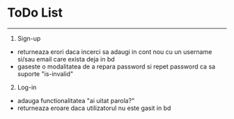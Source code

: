 # ToDo List

---

1. Sign-up
- returneaza erori daca incerci sa adaugi in cont nou cu un username si/sau email care exista deja in bd
- gaseste o modalitatea de a repara password si repet password ca sa suporte "is-invalid"

2. Log-in 
- adauga functionalitatea "ai uitat parola?"
- returneaza eroare daca utilizatorul nu este gasit in bd